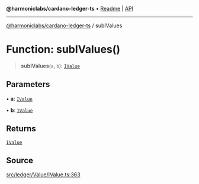 **@harmoniclabs/cardano-ledger-ts** • [Readme](../Introduction.md) \| [API](../globals.md)

***

[@harmoniclabs/cardano-ledger-ts](../Introduction.md) / subIValues

# Function: subIValues()

> **subIValues**(`a`, `b`): [`IValue`](../type-aliases/IValue.md)

## Parameters

• **a**: [`IValue`](../type-aliases/IValue.md)

• **b**: [`IValue`](../type-aliases/IValue.md)

## Returns

[`IValue`](../type-aliases/IValue.md)

## Source

[src/ledger/Value/IValue.ts:363](https://github.com/HarmonicLabs/cardano-ledger-ts/blob/d1659b0/src/ledger/Value/IValue.ts#L363)
